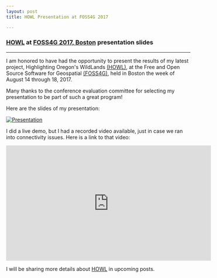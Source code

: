 ```yaml
---
layout: post
title: HOWL Presentation at FOSS4G 2017

---
```

### [HOWL](https://oregonhowl.org) at [FOSS4G 2017, Boston](http://2017.foss4g.org/) presentation slides

---
I am honored to have had the opportunity to present the results of my latest project, Highlighting Oregon's WildLands [(HOWL)](https://oregonhowl.org), at the Free and Open Source Software for Geospatial [(FOSS4G)](http://2017.foss4g.org/), held in Boston the week of August 14 through 18, 2017.

Many thanks to the conference evaluation committee for selecting my presentation to be part of such a great program!

Here are the slides of my presentation:

[![Presentation]({{site.baseurl}}/images/posts/2017-08-17/foss4g2017morin.jpg)]({{site.baseurl}}/docs/foss4g2017morin.pdf)

I did a live demo, but I had a recorded video available, just in case we ran into connectivity issues. Here is a link to that video:

<p align="center">
<iframe width="560" height="315" src="https://www.youtube.com/embed/svnLL0NixA4" frameborder="0" allowfullscreen></iframe>
</p>

I will be sharing more details about [HOWL](https://oregonhowl.org) in upcoming posts.